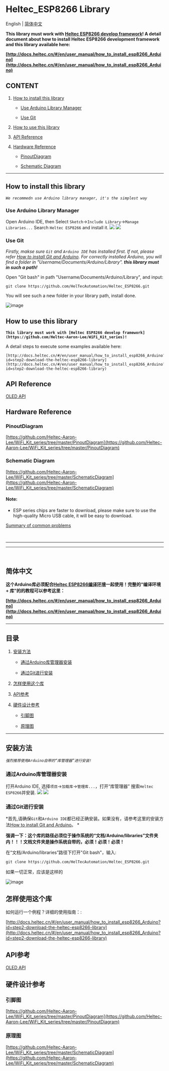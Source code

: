 # Heltec_ESP8266 Library

English | [简体中文](#简体中文)

**This library must work with [Heltec ESP8266 develop framework](https://github.com/Heltec-Aaron-Lee/WiFi_Kit_series)! A detail document about how to install Heltec ESP8266 development framework and this library available here:**

**[http://docs.heltec.cn/#/en/user_manual/how_to_install_esp8266_Arduino](http://docs.heltec.cn/#/en/user_manual/how_to_install_esp8266_Arduino)**

## CONTENT

1. [How to install this library](#how-to-install-this-library)

	- [Use Arduino Library Manager](#use-arduino-library-manager)

	- [Use Git](#use-git)

2. [How to use this library](#how-to-use-this-library)

3. [API Reference](#api-reference)

4. [Hardware Reference](#hardware-reference)

	- [PinoutDiagram](#pinoutdiagram)
	
	- [Schematic Diagram](#schematic-diagram)


***


## How to install this library
*`We recommedn use Arduino library manager, it's the simplest way`*

### Use Arduino Library Manager
Open Arduino IDE, then Select `Sketch`->`Include Library`->`Manage Libraries...`
Search `Heltec ESP8266` and install it.
<img src="http://docs.heltec.cn/img/how_to_install_esp32_Arduino/06.png">
<img src="http://docs.heltec.cn/img/how_to_install_esp32_Arduino/07.jpg">

### Use Git

*Firstly, makse sure `Git` and `Arduino IDE` has installed first. If not, please refer [How to install Git and Arduino](http://docs.heltec.cn/#/en/user_manual/how_to_install_git_and_arduino). For correctly installed Arduino, you will find a folder in "Username/Documents/Arduino/Library". **this library must in such a path!***

Open "Git bash" in path "Username/Documents/Arduino/Library", and input:

    git clone https://github.com/HelTecAutomation/Heltec_ESP8266.git

You will see such a new folder in your library path, install done.

![image](img/location_8266.png)


## How to use this library

**`This library must work with [Heltec ESP8266 develop framework](https://github.com/Heltec-Aaron-Lee/WiFi_Kit_series)!`**

A detail steps to execute some examples available here:

	[http://docs.heltec.cn/#/en/user_manual/how_to_install_esp8266_Arduino?id=step2-download-the-heltec-esp8266-library](http://docs.heltec.cn/#/en/user_manual/how_to_install_esp8266_Arduino?id=step2-download-the-heltec-esp8266-library)

## API Reference
[OLED API](https://github.com/HelTecAutomation/Heltec_ESP8266/blob/master/src/oled/OLEDDisplay.h)


## Hardware Reference

### PinoutDiagram
[https://github.com/Heltec-Aaron-Lee/WiFi_Kit_series/tree/master/PinoutDiagram](https://github.com/Heltec-Aaron-Lee/WiFi_Kit_series/tree/master/PinoutDiagram)
### Schematic Diagram
[https://github.com/Heltec-Aaron-Lee/WiFi_Kit_series/tree/master/SchematicDiagram](https://github.com/Heltec-Aaron-Lee/WiFi_Kit_series/tree/master/SchematicDiagram)


#### Note:
* ESP series chips are faster to download, please make sure to use the high-quality Micro USB cable,  it will be easy to download.

[Summary of common problems](http://www.heltec.cn/summary-of-common-problems-in-wifi-kit-series-continuous-update/?lang=en)

&nbsp;
***
***
&nbsp;

## 简体中文

**这个Arduino库必须配合[Heltec ESP8266编译环境](https://github.com/Heltec-Aaron-Lee/WiFi_Kit_series)一起使用！完整的“编译环境 + 库”的的教程可以参考这里：**

**[http://docs.heltec.cn/#/en/user_manual/how_to_install_esp8266_Arduino](http://docs.heltec.cn/#/en/user_manual/how_to_install_esp8266_Arduino)**

***

## 目录

1. [安装方法](#安装方法)

	- [通过Arduino库管理器安装](#通过Arduino库管理器安装)

	- [通过Git进行安装](#use-git)

2. [怎样使用这个库](#怎样使用这个库)

3. [API参考](#API参考)

4. [硬件设计参考](#硬件设计参考)

	- [引脚图](#引脚图)

	- [原理图](#原理图)


***


## 安装方法
*`强烈推荐使用Arduino自带的“库管理器”进行安装!`*

### 通过Arduino库管理器安装
打开Arduino IDE, 选择`项目`->`加载库`->`管理库...`，打开“库管理器”
搜索`Heltec ESP8266`并安装.
<img src="http://docs.heltec.cn/img/how_to_install_esp8266_Arduino/06.png">
<img src="http://docs.heltec.cn/img/how_to_install_esp8266_Arduino/07.jpg">

### 通过Git进行安装

*首先,请确保`Git`和`Arduino IDE`都已经正确安装。如果没有，请参考这里的安装方法[How to install Git and Arduino](http://docs.heltec.cn/#/en/user_manual/how_to_install_git_and_arduino)。 *

**强调一下：这个库的路径必须位于操作系统的“文档/Arduino/libraries”文件夹内！！！文档文件夹是操作系统自带的，必须！必须！必须！**

在“文档/Arduino/libraries”路径下打开"Git bash"，输入:

    git clone https://github.com/HelTecAutomation/Heltec_ESP8266.git

如果一切正常，应该是这样的

![image](img/location_8266.png)


## 怎样使用这个库

如何运行一个例程？详细的使用指南：:

[http://docs.heltec.cn/#/en/user_manual/how_to_install_esp8266_Arduino?id=step2-download-the-heltec-esp8266-library](http://docs.heltec.cn/#/en/user_manual/how_to_install_esp8266_Arduino?id=step2-download-the-heltec-esp8266-library)

## API参考
[OLED API](https://github.com/HelTecAutomation/Heltec_ESP8266/blob/master/src/oled/OLEDDisplay.h)


## 硬件设计参考

### 引脚图
[https://github.com/Heltec-Aaron-Lee/WiFi_Kit_series/tree/master/PinoutDiagram](https://github.com/Heltec-Aaron-Lee/WiFi_Kit_series/tree/master/PinoutDiagram)
### 原理图
[https://github.com/Heltec-Aaron-Lee/WiFi_Kit_series/tree/master/SchematicDiagram](https://github.com/Heltec-Aaron-Lee/WiFi_Kit_series/tree/master/SchematicDiagram)




